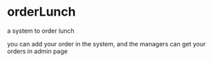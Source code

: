 orderLunch
==========

a system to order lunch

you can add your order in the system, and the managers can get your orders in admin page
